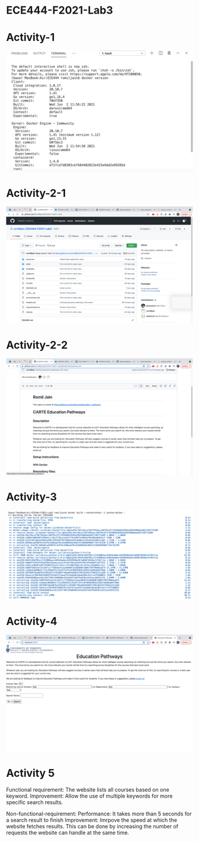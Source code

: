 # ECE444-F2021-Lab3

# Activity-1
![Activity-1](https://github.com/romil8jain/ECE444-F2021-Lab3/blob/main/screenshots/Activity-1.png)

# Activity-2-1
![Activity-2-1](https://github.com/romil8jain/ECE444-F2021-Lab3/blob/main/screenshots/Activity-2-1.png)

# Activity-2-2
![Activity-2-2](https://github.com/romil8jain/ECE444-F2021-Lab3/blob/main/screenshots/Activity-2-2.png)

# Activity-3
![Activity-3](https://github.com/romil8jain/ECE444-F2021-Lab3/blob/main/screenshots/Activity-3.png)

# Activity-4
![Activity-4](https://github.com/romil8jain/ECE444-F2021-Lab3/blob/main/screenshots/Activity-4.png)

# Activity 5

Functional requirement: The website lists all courses based on one keyword.
Improvement: Allow the use of multiple keywords for more specific search results.

Non-functional-requirement: Performance: It takes more than 5 seconds for a search result to finish
Improvement: Imrpove the speed at which the website fetches results. This can be done by increasing the number of requests the website can handle at the same time.

